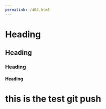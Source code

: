 ```yaml
---
permalink: /404.html
---
```


# Heading
## Heading
### Heading
#### Heading

# this is the test git push